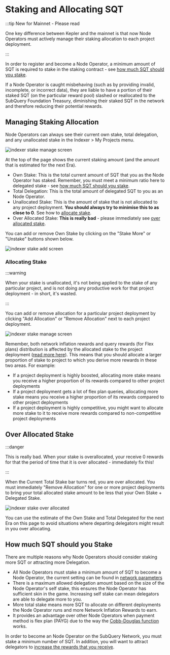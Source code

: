# Staking and Allocating SQT

:::tip New for Mainnet - Please read

One key difference between Kepler and the mainnet is that now Node Operators must actively manage their staking allocation to each project deployment.

:::

In order to register and become a Node Operator, a minimum amount of SQT is required to stake in the staking contract - see [how much SQT should you stake](#how-much-sqt-should-you-stake).

If a Node Operator is caught misbehaving (such as by providing invalid, incomplete, or incorrect data), they are liable to have a portion of their staked SQT (on the particular reward pool) slashed or reallocated to the SubQuery Foundation Treasury, diminishing their staked SQT in the network and therefore reducing their potential rewards.

## Managing Staking Allocation

Node Operators can always see their current own stake, total delegation, and any unallocated stake in the Indexer > My Projects menu.

![indexer stake manage screen](/assets/img/network/indexer_stake_manage.png)

At the top of the page shows the current staking amount (and the amount that is estimated for the next Era).

- Own Stake: This is the total current amount of SQT that you as the Node Operator has staked. Remember, you must meet a minimum ratio here to delegated stake - see [how much SQT should you stake](#how-much-sqt-should-you-stake).
- Total Delegation: This is the total amount of delegated SQT to you as an Node Operator.
- Unallocated Stake: This is the amount of stake that is not allocated to any project deployment. **You should always try to minimise this to as close to 0**. See how to [allocate stake](#allocating-stake).
- Over Allocated Stake: **This is really bad** - please immediately see [over allocated stake](#over-allocated-stake).

You can add or remove Own Stake by clicking on the "Stake More" or "Unstake" buttons shown below.

![indexer stake add screen](/assets/img/network/indexer_stake_add.png)

### Allocating Stake

:::warning

When your stake is unallocated, it's not being applied to the stake of any particular project, and is not doing any productive work for that project deployment - in short, it's wasted.

:::

You can add or remove allocation for a particular project deployment by clicking "Add Allocation" or "Remove Allocation" next to each project deployment.

![indexer stake manage screen](/assets/img/network/indexer_stake_manage_add.png)

Remember, both network inflation rewards and query rewards (for Flex plans) distribution is affected by the allocated stake to the project deployment ([read more here](./rewards.md#how-are-node-operators-rewarded)). This means that you should allocate a larger proportion of stake to project to which you derive more rewards in these two areas. For example:

- If a project deployment is highly boosted, allocating more stake means you receive a higher proportion of its rewards compared to other project deployments
- If a project deployment gets a lot of flex plan queries, allocating more stake means you receive a higher proportion of its rewards compared to other project deployments
- If a project deployment is highly competitive, you might want to allocate more stake to it to receive more rewards compared to non-competitive project deployments

## Over Allocated Stake

:::danger

This is really bad. When your stake is overallocated, your receive 0 rewards for that the period of time that it is over allocated - immediately fix this!

:::

When the Current Total Stake bar turns red, you are over allocated. You must immediately "Remove Allocation" for one or more project deployments to bring your total allocated stake amount to be less that your Own Stake + Delegated Stake.

![indexer stake over allocated](/assets/img/network/indexer_stake_manage_over_allocated.png)

You can use the estimate of the Own Stake and Total Delegated for the next Era on this page to avoid situations where departing delegators might result in you over allocating.

## How much SQT should you Stake

There are multiple reasons why Node Operators should consider staking more SQT or attracting more Delegation.

- All Node Operators must stake a minimum amount of SQT to become a Node Operator, the current setting can be found in [network parameters](../parameters.md)
- There is a maximum allowed delegation amount based on the size of the Node Operator's self stake, this ensures the Node Operator has sufficient skin in the game. Increasing self stake can mean delegators are able to delegate more to you.
- More total stake means more SQT to allocate on different deployments the Node Operator runs and more Network Inflation Rewards to earn.
- It provides an advantage over other Node Operators when payment method is flex plan (PAYG) due to the way the [Cobb-Douglas function](../introduction/reward-distribution.md#cobb-douglas-production-function) works.

In order to become an Node Operator on the SubQuery Network, you must stake a minimum number of SQT. In addition, you will want to attract delegators to [increase the rewards that you receive](./rewards.md).
